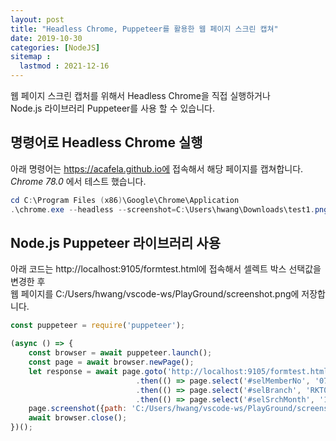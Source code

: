 ```yaml
---
layout: post
title: "Headless Chrome, Puppeteer를 활용한 웹 페이지 스크린 캡쳐"
date: 2019-10-30
categories: [NodeJS]
sitemap :
  lastmod : 2021-12-16
---
```


웹 페이지 스크린 캡처를 위해서 Headless Chrome을 직접 실행하거나  
Node.js 라이브러리 Puppeteer를 사용 할 수 있습니다.

## 명령어로 Headless Chrome 실행

아래 명령어는 https://acafela.github.io에 접속해서 해당 페이지를 캡쳐합니다.  
*Chrome 78.0* 에서 테스트 했습니다.

```powershell
cd C:\Program Files (x86)\Google\Chrome\Application
.\chrome.exe --headless --screenshot=C:\Users\hwang\Downloads\test1.png --window-size=1000,1000 --default-background-color=0 https://acafela.github.io --virtual-time-budget=1000
```

## Node.js Puppeteer 라이브러리 사용

아래 코드는 http://localhost:9105/formtest.html에 접속해서 셀렉트 박스 선택값을 변경한 후  
웹 페이지를 C:/Users/hwang/vscode-ws/PlayGround/screenshot.png에 저장합니다.

```javascript
const puppeteer = require('puppeteer');

(async () => {
    const browser = await puppeteer.launch();
    const page = await browser.newPage();
    let response = await page.goto('http://localhost:9105/formtest.html', { waitUntil : "networkidle0" })
                            .then(() => page.select('#selMemberNo', '07730063'))
                            .then(() => page.select('#selBranch', 'RKT01'))
                            .then(() => page.select('#selSrchMonth', '11'));
    page.screenshot({path: 'C:/Users/hwang/vscode-ws/PlayGround/screenshot.png'});
    await browser.close();
})();
```